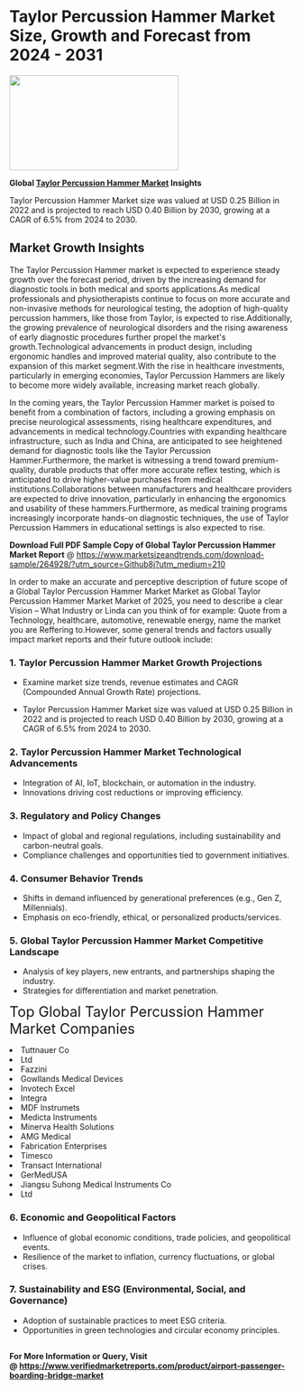 <H1>Taylor Percussion Hammer Market Size, Growth and Forecast from 2024 - 2031</H1><img class="aligncenter size-medium wp-image-584254" src="https://thirdeyenews.in/wp-content/uploads/2024/09/Global-Market-Research-300x168.jpeg" alt="" width="300" height="168" /><p><strong>Global&nbsp;<a href="https://www.marketsizeandtrends.com/download-sample/264928/?utm_source=Github8j?utm_medium=210">Taylor Percussion Hammer Market</a> Insights</strong></p><p>Taylor Percussion Hammer Market size was valued at USD 0.25 Billion in 2022 and is projected to reach USD 0.40 Billion by 2030, growing at a CAGR of 6.5% from 2024 to 2030.</p><p><h2>Market Growth Insights</h2> <p>The Taylor Percussion Hammer market is expected to experience steady growth over the forecast period, driven by the increasing demand for diagnostic tools in both medical and sports applications.As medical professionals and physiotherapists continue to focus on more accurate and non-invasive methods for neurological testing, the adoption of high-quality percussion hammers, like those from Taylor, is expected to rise.Additionally, the growing prevalence of neurological disorders and the rising awareness of early diagnostic procedures further propel the market's growth.Technological advancements in product design, including ergonomic handles and improved material quality, also contribute to the expansion of this market segment.With the rise in healthcare investments, particularly in emerging economies, Taylor Percussion Hammers are likely to become more widely available, increasing market reach globally. </p> <p>In the coming years, the Taylor Percussion Hammer market is poised to benefit from a combination of factors, including a growing emphasis on precise neurological assessments, rising healthcare expenditures, and advancements in medical technology.Countries with expanding healthcare infrastructure, such as India and China, are anticipated to see heightened demand for diagnostic tools like the Taylor Percussion Hammer.Furthermore, the market is witnessing a trend toward premium-quality, durable products that offer more accurate reflex testing, which is anticipated to drive higher-value purchases from medical institutions.Collaborations between manufacturers and healthcare providers are expected to drive innovation, particularly in enhancing the ergonomics and usability of these hammers.Furthermore, as medical training programs increasingly incorporate hands-on diagnostic techniques, the use of Taylor Percussion Hammers in educational settings is also expected to rise.</p><p><span class=""><strong>Download Full PDF Sample Copy of Global Taylor Percussion Hammer Market Report</strong> @ <a href="https://www.marketsizeandtrends.com/download-sample/264928/?utm_source=Github8j?utm_medium=210" target="_blank">https://www.marketsizeandtrends.com/download-sample/264928/?utm_source=Github8j?utm_medium=210</a></span></p><p>In order to make an accurate and perceptive description of future scope of a Global&nbsp;Taylor Percussion Hammer Market Market as Global&nbsp;Taylor Percussion Hammer Market Market of 2025, you need to describe a clear Vision &ndash; What Industry or Linda can you think of for example: Quote from a Technology, healthcare, automotive, renewable energy, name the market you are Reffering to.However, some general trends and factors usually impact market reports and their future outlook include:</p><h3>1.&nbsp;<strong>Taylor Percussion Hammer Market Growth Projections</strong></h3><ul><li>Examine market size trends, revenue estimates and CAGR (Compounded Annual Growth Rate) projections.</li><li><p>Taylor Percussion Hammer Market size was valued at USD 0.25 Billion in 2022 and is projected to reach USD 0.40 Billion by 2030, growing at a CAGR of 6.5% from 2024 to 2030.</p></li></ul><h3>2.&nbsp;<strong>Taylor Percussion Hammer Market Technological Advancements</strong></h3><ul><li>Integration of AI, IoT, blockchain, or automation in the industry.</li><li>Innovations driving cost reductions or improving efficiency.</li></ul><h3>3.&nbsp;<strong>Regulatory and Policy Changes</strong></h3><ul><li>Impact of global and regional regulations, including sustainability and carbon-neutral goals.</li><li>Compliance challenges and opportunities tied to government initiatives.</li></ul><h3>4.&nbsp;<strong>Consumer Behavior Trends</strong></h3><ul><li>Shifts in demand influenced by generational preferences (e.g., Gen Z, Millennials).</li><li>Emphasis on eco-friendly, ethical, or personalized products/services.</li></ul><h3>5.&nbsp;<strong>Global Taylor Percussion Hammer Market Competitive Landscape</strong></h3><ul><li>Analysis of key players, new entrants, and partnerships shaping the industry.</li><li>Strategies for differentiation and market penetration.</li></ul><p data-pm-slice="1 1 []"><span style="color: inherit; font-family: inherit; font-size: 25px;">Top Global Taylor Percussion Hammer Market Companies</span></p><div class="" data-test-id=""><p><li>Tuttnauer Co</li><li>Ltd</li><li> Fazzini</li><li> Gowllands Medical Devices</li><li> Invotech Excel</li><li> Integra</li><li> MDF Instrumets</li><li> Medicta Instruments</li><li> Minerva Health Solutions</li><li> AMG Medical</li><li> Fabrication Enterprises</li><li> Timesco</li><li> Transact International</li><li> GerMedUSA</li><li> Jiangsu Suhong Medical Instruments Co</li><li>Ltd</li></p></div><h3>6.&nbsp;<strong>Economic and Geopolitical Factors</strong></h3><ul><li>Influence of global economic conditions, trade policies, and geopolitical events.</li><li>Resilience of the market to inflation, currency fluctuations, or global crises.</li></ul><h3>7.&nbsp;<strong>Sustainability and ESG (Environmental, Social, and Governance)</strong></h3><ul><li>Adoption of sustainable practices to meet ESG criteria.</li><li>Opportunities in green technologies and circular economy principles.</li></ul><h2><strong style="font-size: 14px;">For More Information or Query, Visit @&nbsp;</strong><a style="background-color: #ffffff; font-size: 14px;" href="https://www.marketsizeandtrends.com/report/taylor-percussion-hammer-market/" target="_blank">https://www.verifiedmarketreports.com/product/airport-passenger-boarding-bridge-market</a></h2>